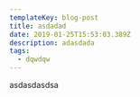 ```yaml
---
templateKey: blog-post
title: asdadad
date: 2019-01-25T15:53:03.389Z
description: adasdada
tags:
  - dqwdqw
---
```

asdasdasdsa
